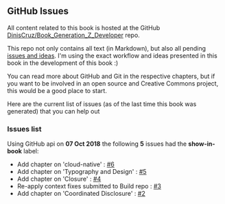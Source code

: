 



## GitHub Issues

All content related to this book is hosted at the GitHub [DinisCruz/Book_Generation_Z_Developer](https://github.com/DinisCruz/Book_Generation_Z_Developer) repo.

This repo not only contains all text (in Markdown), but also all pending [issues and ideas](https://github.com/DinisCruz/Book_Generation_Z_Developer/issues). I&#39;m using the exact workflow and ideas presented in this book in the development of this book :)

You can read more about GitHub and Git in the respective chapters, but if you want to be involved in an open source and Creative Commons project, this would be a good place to start.

Here are the current list of issues (as of the last time this book was generated) that you can help out




### Issues list

Using GitHub api on **07 Oct 2018** the following **5** issues had the **show-in-book** label:


- Add chapter on &#39;cloud-native&#39; : [#6](https://api.github.com/repos/DinisCruz/Book_Generation_Z_Developer/issues/6)
- Add chapter on &#39;Typography and Design&#39; : [#5](https://api.github.com/repos/DinisCruz/Book_Generation_Z_Developer/issues/5)
- Add chapter on &#39;Closure&#39; : [#4](https://api.github.com/repos/DinisCruz/Book_Generation_Z_Developer/issues/4)
- Re-apply context fixes submitted to Build repo : [#3](https://api.github.com/repos/DinisCruz/Book_Generation_Z_Developer/issues/3)
- Add chapter on &#39;Coordinated Disclosure&#39; : [#2](https://api.github.com/repos/DinisCruz/Book_Generation_Z_Developer/issues/2)
